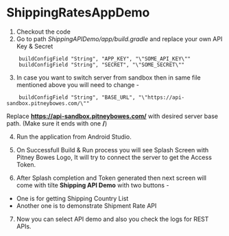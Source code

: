# ShippingRatesAppDemo
1. Checkout the code
2. Go to path *ShippingAPIDemo/app/build.gradle* and replace your own API Key & Secret 
```
    buildConfigField "String", "APP_KEY", "\"SOME_API_KEY\""
    buildConfigField "String", "SECRET", "\"SOME_SECRET\""
```
3. In case you want to switch server from sandbox then in same file mentioned above you will need to change - 

```
    buildConfigField "String", "BASE_URL", "\"https://api-sandbox.pitneybowes.com/\""
```
Replace **https://api-sandbox.pitneybowes.com/** with desired server base path. (Make sure it ends with one **/**)

4. Run the application from Android Studio.

5. On Successfull Build & Run process you will see Splash Screen with Pitney Bowes Logo, It will try to connect the server to get the Access Token.

6. After Splash completion and Token generated then next screen will come with tilte **Shipping API Demo** with two buttons -
 - One is for getting Shipping Country List
 - Another one is to demonstrate Shipment Rate API

7. Now you can select API demo and also you check the logs for REST APIs.

